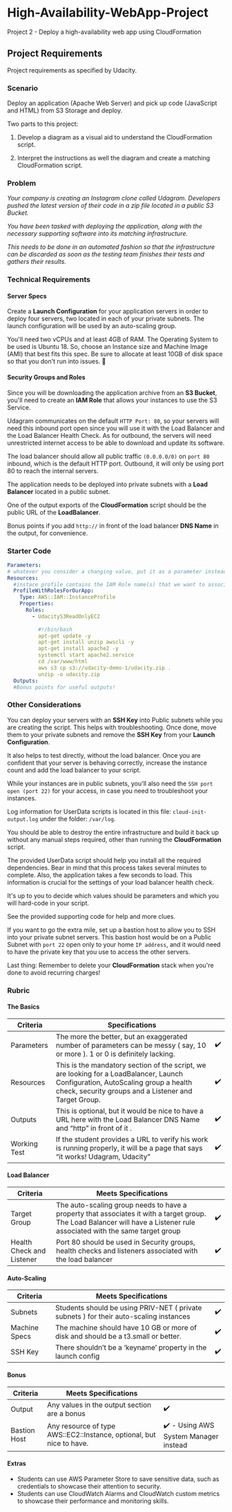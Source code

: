 # High-Availability-WebApp-Project

Project 2 - Deploy a high-availability web app using CloudFormation

## Project Requirements

Project requirements as specified by Udacity. 

### Scenario

Deploy an application (Apache Web Server) and pick up code (JavaScript and HTML) from S3 Storage and deploy.

Two parts to this project:

1. Develop a diagram as a visual aid to understand the CloudFormation script.

2. Interpret the instructions as well the diagram and create a matching CloudFormation script.

### Problem

*Your company is creating an Instagram clone called Udagram. Developers pushed the latest version of their code in a zip file located in a public S3 Bucket.*

*You have been tasked with deploying the application, along with the necessary supporting software into its matching infrastructure.*

*This needs to be done in an automated fashion so that the infrastructure can be discarded as soon as the testing team finishes their tests and gathers their results.*

### Technical Requirements

#### Server Specs

Create a **Launch Configuration** for your application servers in order to deploy four servers, two located in each of your private subnets. The launch configuration will be used by an auto-scaling group.

You'll need two vCPUs and at least 4GB of RAM. The Operating System to be used is Ubuntu 18. So, choose an Instance size and Machine Image (AMI) that best fits this spec. Be sure to allocate at least 10GB of disk space so that you don't run into issues. 

#### Security Groups and Roles

Since you will be downloading the application archive from an **S3 Bucket**, you'll need to create an **IAM Role** that allows your instances to use the S3 Service.

Udagram communicates on the default `HTTP Port: 80`, so your servers will need this inbound port open since you will use it with the Load Balancer and the Load Balancer Health Check. As for outbound, the servers will need unrestricted internet access to be able to download and update its software.

The load balancer should allow all public traffic `(0.0.0.0/0)` on `port 80` inbound, which is the default HTTP port. Outbound, it will only be using port 80 to reach the internal servers.

The application needs to be deployed into private subnets with a **Load Balancer** located in a public subnet.

One of the output exports of the **CloudFormation** script should be the public URL of the **LoadBalancer**.

Bonus points if you add `http://` in front of the load balancer **DNS Name** in the output, for convenience.

### Starter Code

```yaml
Parameters:
# whatever you consider a changing value, put it as a parameter instead of hard-coding it into your script
Resources:
  #instace profile contains the IAM Role name(s) that we want to associate to our auto scaling EC2 Servers
  ProfileWithRolesForOurApp:
    Type: AWS::IAM::InstanceProfile
    Properties:
      Roles:
        - UdacityS3ReadOnlyEC2
  
          #!/bin/bash
          apt-get update -y
          apt-get install unzip awscli -y
          apt-get install apache2 -y
          systemctl start apache2.service
          cd /var/www/html
          aws s3 cp s3://udacity-demo-1/udacity.zip .
          unzip -o udacity.zip
  Outputs:
  #Bonus points for useful outputs!
```

### Other Considerations

You can deploy your servers with an **SSH Key** into Public subnets while you are creating the script. This helps with troubleshooting. Once done, move them to your private subnets and remove the **SSH Key** from your **Launch Configuration**.

It also helps to test directly, without the load balancer. Once you are confident that your server is behaving correctly, increase the instance count and add the load balancer to your script.

While your instances are in public subnets, you'll also need the `SSH port open (port 22)` for your access, in case you need to troubleshoot your instances.

Log information for UserData scripts is located in this file: `cloud-init-output.log` under the folder: `/var/log`.

You should be able to destroy the entire infrastructure and build it back up without any manual steps required, other than running the **CloudFormation** script.

The provided UserData script should help you install all the required dependencies. Bear in mind that this process takes several minutes to complete. Also, the application takes a few seconds to load. This information is crucial for the settings of your load balancer health check.

It's up to you to decide which values should be parameters and which you will hard-code in your script.

See the provided supporting code for help and more clues.

If you want to go the extra mile, set up a bastion host to allow you to SSH into your private subnet servers. This bastion host would be on a Public Subnet with `port 22` open only to your home `IP address`, and it would need to have the private key that you use to access the other servers.

Last thing: Remember to delete your **CloudFormation** stack when you're done to avoid recurring charges!

### Rubric

#### The Basics

|Criteria   |Specifications   |   |
|---|---|---|
|Parameters   |The more the better, but an exaggerated number of parameters can be messy ( say, 10 or more ). 1 or 0 is definitely lacking.   |  :heavy_check_mark:   |
|Resources   |This is the mandatory section of the script, we are looking for a LoadBalancer, Launch Configuration, AutoScaling group a health check, security groups and a Listener and Target Group.   | :heavy_check_mark:  |
|Outputs   |This is optional, but it would be nice to have a URL here with the Load Balancer DNS Name and “http” in front of it .   | :heavy_check_mark:  |
|Working Test   |If the student provides a URL to verify his work is running properly, it will be a page that says “it works! Udagram, Udacity”   | :heavy_check_mark:  |

#### Load Balancer

|Criteria   |Meets Specifications   |   |
|---|---|---|
| Target Group  |The auto-scaling group needs to have a property that associates it with a target group. The Load Balancer will have a Listener rule associated with the same target group   |:heavy_check_mark:   |
|Health Check and Listener   |Port 80 should be used in Security groups, health checks and listeners associated with the load balancer   | :heavy_check_mark:  |

#### Auto-Scaling

|  Criteria |Meets Specifications   |   |
|---|---|---|
|Subnets   |Students should be using PRIV-NET ( private subnets ) for their auto-scaling instances   | :heavy_check_mark:  |
|Machine Specs   |The machine should have 10 GB or more of disk and should be a t3.small or better.   | :heavy_check_mark:  |
|SSH Key   |There shouldn’t be a ‘keyname’ property in the launch config   |:heavy_check_mark:   |


#### Bonus

|Criteria   |Meets Specifications   |   |
|---|---|---|
|Output   |Any values in the output section are a bonus   | :heavy_check_mark:  |
|Bastion Host   | Any resource of type AWS::EC2::Instance, optional, but nice to have.  | :heavy_check_mark: - Using AWS System Manager instead  |

#### Extras
- Students can use AWS Parameter Store to save sensitive data, such as credentials to showcase their attention to security.
- Students can use CloudWatch Alarms and CloudWatch custom metrics to showcase their performance and monitoring skills.
